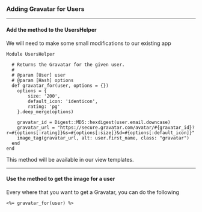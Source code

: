 ### Adding Gravatar for Users
 
----------

#### Add the method to the UsersHelper

We will need to make some small modifications to our existing app

```
Module UsersHelper

  # Returns the Gravatar for the given user.
  #
  # @param [User] user
  # @param [Hash] options
  def gravatar_for(user, options = {}) 
    options = { 
        size: '200',
        default_icon: 'identicon',
        rating: 'pg'
    }.deep_merge(options)

    gravatar_id = Digest::MD5::hexdigest(user.email.downcase)
    gravatar_url = "https://secure.gravatar.com/avatar/#{gravatar_id}?r=#{options[:rating]}&s=#{options[:size]}&d=#{options[:default_icon]}"
    image_tag(gravatar_url, alt: user.first_name, class: "gravatar")
  end 
end

```

This method will be available in our view templates.

----------

#### Use the method to get the image for a user

Every where that you want to get a Gravatar, you can do the following

```
<%= gravatar_for(user) %>
```